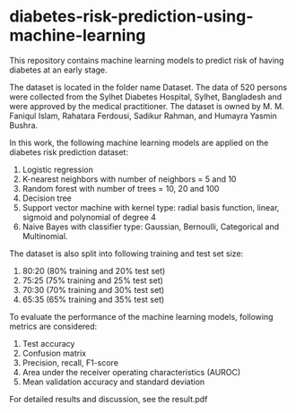 # diabetes-risk-prediction-using-machine-learning
This repository contains machine learning models to predict risk of having diabetes at an early stage. 

The dataset is located in the folder name Dataset. The data of 520 persons were collected from the Sylhet Diabetes Hospital, Sylhet, Bangladesh and were approved by the medical practitioner. The dataset is owned by M. M. Faniqul Islam, Rahatara Ferdousi, Sadikur Rahman, and Humayra Yasmin Bushra.

In this work, the following machine learning models are applied on the diabetes risk prediction dataset:
1. Logistic regression
2. K-nearest neighbors with number of neighbors = 5 and 10
3. Random forest with number of trees = 10, 20 and 100
4. Decision tree
5. Support vector machine with kernel type: radial basis function, linear, sigmoid and polynomial of degree 4
6. Naive Bayes with classifier type: Gaussian, Bernoulli, Categorical and Multinomial.

The dataset is also split into following training and test set size:
1. 80:20 (80% training and 20% test set)
2. 75:25 (75% training and 25% test set)
3. 70:30 (70% training and 30% test set)
4. 65:35 (65% training and 35% test set)

To evaluate the performance of the machine learning models, following metrics are considered:
1. Test accuracy
2. Confusion matrix
3. Precision, recall, F1-score
4. Area under the receiver operating characteristics (AUROC)
5. Mean validation accuracy and standard deviation

For detailed results and discussion, see the result.pdf
